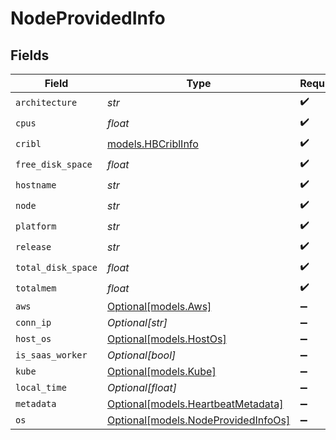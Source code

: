# NodeProvidedInfo


## Fields

| Field                                                                  | Type                                                                   | Required                                                               | Description                                                            |
| ---------------------------------------------------------------------- | ---------------------------------------------------------------------- | ---------------------------------------------------------------------- | ---------------------------------------------------------------------- |
| `architecture`                                                         | *str*                                                                  | :heavy_check_mark:                                                     | N/A                                                                    |
| `cpus`                                                                 | *float*                                                                | :heavy_check_mark:                                                     | N/A                                                                    |
| `cribl`                                                                | [models.HBCriblInfo](../models/hbcriblinfo.md)                         | :heavy_check_mark:                                                     | N/A                                                                    |
| `free_disk_space`                                                      | *float*                                                                | :heavy_check_mark:                                                     | N/A                                                                    |
| `hostname`                                                             | *str*                                                                  | :heavy_check_mark:                                                     | N/A                                                                    |
| `node`                                                                 | *str*                                                                  | :heavy_check_mark:                                                     | N/A                                                                    |
| `platform`                                                             | *str*                                                                  | :heavy_check_mark:                                                     | N/A                                                                    |
| `release`                                                              | *str*                                                                  | :heavy_check_mark:                                                     | N/A                                                                    |
| `total_disk_space`                                                     | *float*                                                                | :heavy_check_mark:                                                     | N/A                                                                    |
| `totalmem`                                                             | *float*                                                                | :heavy_check_mark:                                                     | N/A                                                                    |
| `aws`                                                                  | [Optional[models.Aws]](../models/aws.md)                               | :heavy_minus_sign:                                                     | N/A                                                                    |
| `conn_ip`                                                              | *Optional[str]*                                                        | :heavy_minus_sign:                                                     | N/A                                                                    |
| `host_os`                                                              | [Optional[models.HostOs]](../models/hostos.md)                         | :heavy_minus_sign:                                                     | N/A                                                                    |
| `is_saas_worker`                                                       | *Optional[bool]*                                                       | :heavy_minus_sign:                                                     | N/A                                                                    |
| `kube`                                                                 | [Optional[models.Kube]](../models/kube.md)                             | :heavy_minus_sign:                                                     | N/A                                                                    |
| `local_time`                                                           | *Optional[float]*                                                      | :heavy_minus_sign:                                                     | N/A                                                                    |
| `metadata`                                                             | [Optional[models.HeartbeatMetadata]](../models/heartbeatmetadata.md)   | :heavy_minus_sign:                                                     | N/A                                                                    |
| `os`                                                                   | [Optional[models.NodeProvidedInfoOs]](../models/nodeprovidedinfoos.md) | :heavy_minus_sign:                                                     | N/A                                                                    |